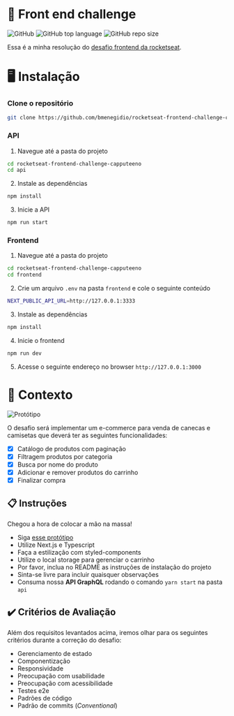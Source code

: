 # 🚀 Front end challenge

![GitHub](https://img.shields.io/github/license/bmenegidio/rocketseat-frontend-challenge-capputeeno?style=flat-square)
![GitHub top language](https://img.shields.io/github/languages/top/bmenegidio/rocketseat-frontend-challenge-capputeeno)
![GitHub repo size](https://img.shields.io/github/repo-size/bmenegidio/rocketseat-frontend-challenge-capputeeno)

Essa é a minha resolução do [desafio frontend da rocketseat](https://github.com/Rocketseat/frontend-challenge).

# 🖥️ Instalação

### Clone o repositório
```bash
git clone https://github.com/bmenegidio/rocketseat-frontend-challenge-capputeeno.git
```

### API

1. Navegue até a pasta do projeto

```bash
cd rocketseat-frontend-challenge-capputeeno
cd api
```

2. Instale as dependências

```bash
npm install
```

3. Inicie a API
```bash
npm run start
```

### Frontend

1. Navegue até a pasta do projeto

```bash
cd rocketseat-frontend-challenge-capputeeno
cd frontend
```

2. Crie um arquivo `.env` na pasta `frontend` e cole o seguinte conteúdo
```bash
NEXT_PUBLIC_API_URL=http://127.0.0.1:3333
```


3. Instale as dependências

```bash
npm install
```

4. Inicie o frontend
```bash
npm run dev
```

5. Acesse o seguinte endereço no browser `http://127.0.0.1:3000`

# 🧠 Contexto

![Protótipo](https://storage.googleapis.com/xesque-dev/challenge-images/prototipo.png?42)

O desafio será implementar um e-commerce para venda de canecas e camisetas que deverá ter as seguintes funcionalidades:
- [X] Catálogo de produtos com paginação
- [X] Filtragem produtos por categoria
- [X] Busca por nome do produto
- [X] Adicionar e remover produtos do carrinho
- [X] Finalizar compra

## 📋 Instruções

Chegou a hora de colocar a mão na massa!

- Siga [esse protótipo](https://www.figma.com/file/rET9F2CeUEJdiVN7JRu993/E-commerce---capputeeno?node-id=680%3A6449)
- Utilize Next.js e Typescript
- Faça a estilização com styled-components
- Utilize o local storage para gerenciar o carrinho
- Por favor, inclua no README as instruções de instalação do projeto
- Sinta-se livre para incluir quaisquer observações
- Consuma nossa **API GraphQL** rodando o comando `yarn start` na pasta `api`

## ✔️ Critérios de Avaliação

Além dos requisitos levantados acima, iremos olhar para os seguintes critérios durante a correção do desafio:

- Gerenciamento de estado
- Componentização
- Responsividade
- Preocupação com usabilidade
- Preocupação com acessibilidade
- Testes e2e
- Padrões de código
- Padrão de commits (_Conventional_)

